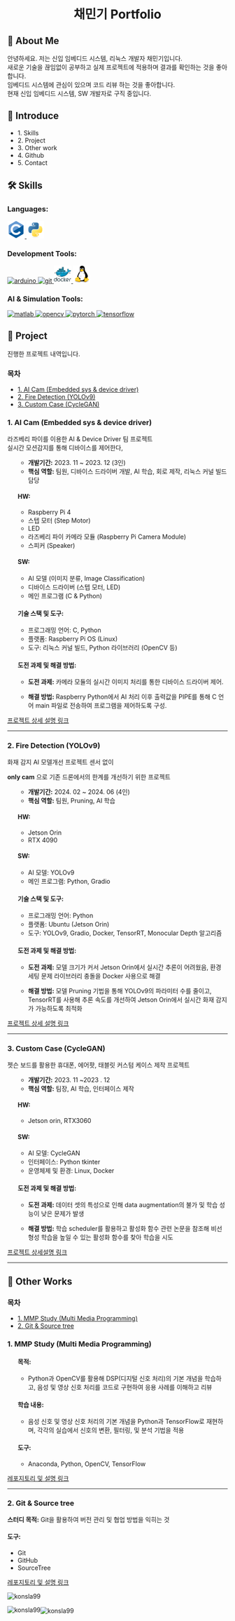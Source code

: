 <h1 align="center">채민기 Portfolio</h1>

<h2 align="left">🚀 About Me</h2>
<p>
    안녕하세요. 저는 신입 임베디드 시스템, 리눅스 개발자 채민기입니다. <br>
    새로운 기술을 끊임없이 공부하고 실제 프로젝트에 적용하며 결과를 확인하는 것을 좋아합니다.<br>
    임베디드 시스템에 관심이 있으며 코드 리뷰 하는 것을 좋아합니다.<br> 
    현재 신입 임베디드 시스템, SW 개발자로 구직 중입니다.
</p>

<h2 align="left">👋 Introduce</h2>
<ul>
    <li>1. Skills</li>
    <li>2. Project</li>
    <li>3. Other work</li>
    <li>4. Github</li>
    <li>5. Contact</li>
</ul>

<h2 align="left">🛠 Skills</h2>

<h3 align="left">Languages:</h3>
<p>
    <a href="https://www.cprogramming.com/" target="_blank" rel="noreferrer"> <img src="https://raw.githubusercontent.com/devicons/devicon/master/icons/c/c-original.svg" alt="c" width="40" height="40"/> </a>
    <a href="https://www.python.org" target="_blank" rel="noreferrer"> <img src="https://raw.githubusercontent.com/devicons/devicon/master/icons/python/python-original.svg" alt="python" width="40" height="40"/> </a>
</p>

<h3 align="left">Development Tools:</h3>
<p>
    <a href="https://www.arduino.cc/" target="_blank" rel="noreferrer"> <img src="https://cdn.worldvectorlogo.com/logos/arduino-1.svg" alt="arduino" width="40" height="40"/> </a>
    <a href="https://git-scm.com/" target="_blank" rel="noreferrer"> <img src="https://www.vectorlogo.zone/logos/git-scm/git-scm-icon.svg" alt="git" width="40" height="40"/> </a>
    <a href="https://www.docker.com/" target="_blank" rel="noreferrer"> <img src="https://raw.githubusercontent.com/devicons/devicon/master/icons/docker/docker-original-wordmark.svg" alt="docker" width="40" height="40"/> </a>
    <a href="https://www.linux.org/" target="_blank" rel="noreferrer"> <img src="https://raw.githubusercontent.com/devicons/devicon/master/icons/linux/linux-original.svg" alt="linux" width="40" height="40"/> </a>
</p>

<h3 align="left">AI & Simulation Tools:</h3>
<p>
    <a href="https://www.mathworks.com/" target="_blank" rel="noreferrer"> <img src="https://upload.wikimedia.org/wikipedia/commons/2/21/Matlab_Logo.png" alt="matlab" width="40" height="40"/> </a>
    <a href="https://opencv.org/" target="_blank" rel="noreferrer"> <img src="https://www.vectorlogo.zone/logos/opencv/opencv-icon.svg" alt="opencv" width="40" height="40"/> </a>
    <a href="https://pytorch.org/" target="_blank" rel="noreferrer"> <img src="https://www.vectorlogo.zone/logos/pytorch/pytorch-icon.svg" alt="pytorch" width="40" height="40"/> </a>
    <a href="https://www.tensorflow.org" target="_blank" rel="noreferrer"> <img src="https://www.vectorlogo.zone/logos/tensorflow/tensorflow-icon.svg" alt="tensorflow" width="40" height="40"/> </a>
</p>

<h2 align="left">🚒 Project</h2>
<p>진행한 프로젝트 내역입니다.</p>

<h3 align="left">목차</h3>
<ul>
    <li><a href="#ai-cam">1. AI Cam (Embedded sys & device driver)</a></li>
    <li><a href="#fire-detection">2. Fire Detection (YOLOv9)</a></li>
    <li><a href="#custom-case">3. Custom Case (CycleGAN)</a></li>
</ul>

<h3 id="ai-cam" align="left">1. AI Cam (Embedded sys & device driver)</h3>
<p>라즈베리 파이를 이용한 AI & Device Driver 팀 프로젝트<br>
    실시간 모션감지를 통해 디바이스를 제어한다,</p>
<ul>
    <ul>
        <li><strong>개발기간:</strong> 2023. 11 ~ 2023. 12 (3인)</li>
        <li><strong>핵심 역할:</strong> 팀원, 디바이스 드라이버 개발, AI 학습, 회로 제작, 리눅스 커널 빌드 담당</li>
    </ul>
    <h4 align="left">HW:</h4>
    <ul>
        <li>Raspberry Pi 4</li>
        <li>스텝 모터 (Step Motor)</li>
        <li>LED</li>
        <li>라즈베리 파이 카메라 모듈 (Raspberry Pi Camera Module)</li>
        <li>스피커 (Speaker)</li>
    </ul>
    <h4 align="left">SW:</h4>
    <ul>
        <li>AI 모델 (이미지 분류, Image Classification)</li>
        <li>디바이스 드라이버 (스텝 모터, LED)</li>
        <li>메인 프로그램 (C & Python)</li>
    </ul>
    <h4 align="left">기술 스택 및 도구:</h4>
    <ul>
        <li>프로그래밍 언어: C, Python</li>
        <li>플랫폼: Raspberry Pi OS (Linux)</li>
        <li>도구: 리눅스 커널 빌드, Python 라이브러리 (OpenCV 등)</li>
    </ul>
    <h4 align="left">도전 과제 및 해결 방법:</h4>
    <ul>
        <li>
            <p><strong>도전 과제:</strong> 카메라 모듈의 실시간 이미지 처리를 통한 디바이스 드라이버 제어.</p>
        <li>
            <p><strong>해결 방법:</strong> Raspberry Python에서 AI 처리 이후 출력값을 PIPE를 통해 C 언어 main 파일로 전송하여 프로그램을 제어하도록 구성.</p></li>
    </ul>
</ul>

<p><a href="https://github.com/Konsla99/KONSLA99_work/blob/main/EMB_Rpi4/emb_proj/README.md">프로젝트 상세 설명 링크</a></p>

<hr>

<h3 id="fire-detection" align="left">2. Fire Detection (YOLOv9)</h3>
<p>화재 감지 AI 모델개선 프로젝트 센서 없이 <h4 style="display:inline">only cam</h4> 으로 기존 드론에서의 한계를 개선하기 위한 프로젝트</p>
<ul>
    <ul>
        <li><strong>개발기간:</strong> 2024. 02 ~ 2024. 06 (4인)</li>
        <li><strong>핵심 역할:</strong> 팀원, Pruning, AI 학습</li>
    </ul>
    <h4 align="left">HW:</h4>
    <ul>
        <li>Jetson Orin</li>
        <li>RTX 4090</li>
    </ul>
    <h4 align="left">SW:</h4>
    <ul>
        <li>AI 모델: YOLOv9</li>
        <li>메인 프로그램: Python, Gradio</li>
    </ul>
    <h4 align="left">기술 스택 및 도구:</h4>
    <ul>
        <li>프로그래밍 언어: Python</li>
        <li>플랫폼: Ubuntu (Jetson Orin)</li>
        <li>도구: YOLOv9, Gradio, Docker, TensorRT, Monocular Depth 알고리즘</li>
    </ul>
    <h4 align="left">도전 과제 및 해결 방법:</h4>
    <ul>
        <li>
            <p><strong>도전 과제:</strong> 모델 크기가 커서 Jetson Orin에서 실시간 추론이 어려웠음, 환경 세팅 문제 라이브러리 충돌을 Docker 사용으로 해결</p>
        </li>
        <li>
            <p><strong>해결 방법:</strong> 모델 Pruning 기법을 통해 YOLOv9의 파라미터 수를 줄이고, TensorRT를 사용해 추론 속도를 개선하여 Jetson Orin에서 실시간 화재 감지가 가능하도록 최적화</p>
    </ul>
</ul>
<p><a href="https://github.com/Konsla99/KONSLA99_work/blob/main/fire_detection/mini_project/yolov9/README.md">프로젝트 상세 설명 링크</a></p>

<hr>

<h3 id="custom-case" align="left">3. Custom Case (CycleGAN)</h3>
<p>젯슨 보드를 활용한 휴대폰, 에어팟, 태블릿 커스텀 케이스 제작 프로젝트</p>
<ul>
    <ul>
        <li><strong>개발기간:</strong> 2023. 11 ~2023 . 12</li>
        <li><strong>핵심 역할:</strong> 팀장, AI 학습, 인터페이스 제작</li>
    </ul>
    <h4 align="left">HW:</h4>
    <ul>
        <li>Jetson orin, RTX3060</li>
    </ul>
    <h4 align="left">SW:</h4>
    <ul>
        <li>AI 모델: CycleGAN</li>
        <li>인터페이스: Python tkinter</li>
        <li>운영체제 및 환경: Linux, Docker</li>
    </ul>
    <h4 align="left">도전 과제 및 해결 방법:</h4>
    <ul>
        <li>
            <p><strong>도전 과제:</strong> 데이터 셋의 특성으로 인해 data augmentation의 불가 및 학습 성능이 낮은 문제가 발생</p>
        <li>
            <p><strong>해결 방법:</strong> 학습 scheduler를 활용하고 활성화 함수 관련 논문을 참조해 비선형성 학습을 높일 수 있는 활성화 함수를 찾아 학습을 시도</p>
    </ul>
</ul>
<p><a href="https://github.com/Konsla99/KONSLA99_work/blob/main/Cyclegan/Readme.md">프로젝트 상세설명 링크</a></p>

<hr>

<h2 align="left">📜 Other Works</h2>

<h3 align="left">목차</h3>
<ul>
    <li><a href="#mmp-study">1. MMP Study (Multi Media Programming)</a></li>
    <li><a href="#git-source-tree">2. Git & Source tree</a></li>
</ul>

<h3 id="mmp-study" align="left">1. MMP Study (Multi Media Programming)</h3>
<ul>
    <h4 align="left"><strong>목적:</strong></h4>
    <ul>
        <li>Python과 OpenCV를 활용해 DSP(디지털 신호 처리)의 기본 개념을 학습하고, 음성 및 영상 신호 처리를 코드로 구현하여 응용 사례를 이해하고 리뷰</li>
    </ul>
    <h4 align="left"><strong>학습 내용:</strong></h4>
    <ul>
        <li>음성 신호 및 영상 신호 처리의 기본 개념을 Python과 TensorFlow로 재현하며, 각각의 실습에서 신호의 변환, 필터링, 및 분석 기법을 적용</li>
    </ul>
    <h4 align="left"><strong>도구:</strong></h4>
    <ul>
        <li>Anaconda, Python, OpenCV, TensorFlow</li>
    </ul>
</ul>
<p><a href="https://github.com/Konsla99/MMP/blob/master/README.md">레포지토리 및 설명 링크</a></p>

<hr>

<h3 id="git-source-tree" align="left">2. Git & Source tree</h3>
<p><strong>스터디 목적:</strong> Git을 활용하여 버전 관리 및 협업 방법을 익히는 것</p>
<h4 align="left">도구:</h4>
<ul>
    <li>Git</li>
    <li>GitHub</li>
    <li>SourceTree</li>
</ul>
<p><a href="https://github.com/Konsla99/how-to-use-git">레포지토리 및 설명 링크</a></p>



<p align="left"> <img src="https://komarev.com/ghpvc/?username=konsla99&label=Profile%20views&color=0e75b6&style=flat" alt="konsla99" /> </p>

<p><img align="left" src="https://github-readme-stats.vercel.app/api/top-langs?username=konsla99&show_icons=true&locale=en&layout=compact" alt="konsla99" /></p>

<!-- <p>&nbsp;<img align="center" src="https://github-readme-stats.vercel.app/api?username=konsla99&show_icons=true&locale=en" alt="konsla99" /></p> -->

<p><img align="center" src="https://github-readme-streak-stats.herokuapp.com/?user=konsla99&" alt="konsla99" /></p>
